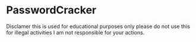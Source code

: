 # PasswordCracker
Disclamer this is used for educational purposes only please do not use this for illegal activities I am not responsible for your actions.
